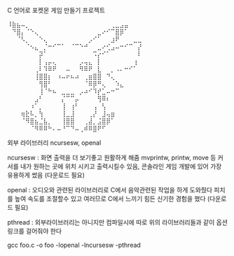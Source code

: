 C 언어로 포켓몬 게임 만들기 프로젝트 

⠸⣷⣦⠤⡀⠀⠀⠀⠀⠀⠀⠀⠀⠀⠀⠀⠀⠀⠀⠀⠀⠀⠀⢀⣀⣠⣤⠀⠀⠀
⠀⠙⣿⡄⠈⠑⢄⠀⠀⠀⠀⠀⠀⠀⠀⠀⠀⠀⠀⠀⣀⠔⠊⠉⣿⡿⠁⠀⠀⠀
⠀⠀⠈⠣⡀⠀⠀⠑⢄⠀⠀⠀⠀⠀⠀⠀⠀⠀⡠⠊⠁⠀⠀⣰⠟⠀⠀⠀⣀⣀
⠀⠀⠀⠀⠈⠢⣄⠀⡈⠒⠊⠉⠁⠀⠈⠉⠑⠚⠀⠀⣀⠔⢊⣠⠤⠒⠊⠉⠀⡜
⠀⠀⠀⠀⠀⠀⠀⡽⠁⠀⠀⠀⠀⠀⠀⠀⠀⠀⠀⠩⡔⠊⠁⠀⠀⠀⠀⠀⠀⠇
⠀⠀⠀⠀⠀⠀⠀⡇⢠⡤⢄⠀⠀⠀⠀⠀⡠⢤⣄⠀⡇⠀⠀⠀⠀⠀⠀⠀⢰⠀
⠀⠀⠀⠀⠀⠀⢀⠇⠹⠿⠟⠀⠀⠤⠀⠀⠻⠿⠟⠀⣇⠀⠀⡀⠠⠄⠒⠊⠁⠀
⠀⠀⠀⠀⠀⠀⢸⣿⣿⡆⠀⠰⠤⠖⠦⠴⠀⢀⣶⣿⣿⠀⠙⢄⠀⠀⠀⠀⠀⠀
⠀⠀⠀⠀⠀⠀⠀⢻⣿⠃⠀⠀⠀⠀⠀⠀⠀⠈⠿⡿⠛⢄⠀⠀⠱⣄⠀⠀⠀⠀
⠀⠀⠀⠀⠀⠀⠀⢸⠈⠓⠦⠀⣀⣀⣀⠀⡠⠴⠊⠹⡞⣁⠤⠒⠉⠀⠀⠀⠀⠀
⠀⠀⠀⠀⠀⠀⣠⠃⠀⠀⠀⠀⡌⠉⠉⡤⠀⠀⠀⠀⢻⠿⠆⠀⠀⠀⠀⠀⠀⠀
⠀⠀⠀⠀⠀⠰⠁⡀⠀⠀⠀⠀⢸⠀⢰⠃⠀⠀⠀⢠⠀⢣⠀⠀⠀⠀⠀⠀⠀⠀
⠀⠀⠀⢶⣗⠧⡀⢳⠀⠀⠀⠀⢸⣀⣸⠀⠀⠀⢀⡜⠀⣸⢤⣶⠀⠀⠀⠀⠀⠀
⠀⠀⠀⠈⠻⣿⣦⣈⣧⡀⠀⠀⢸⣿⣿⠀⠀⢀⣼⡀⣨⣿⡿⠁⠀⠀⠀⠀⠀⠀
⠀⠀⠀⠀⠀⠈⠻⠿⠿⠓⠄⠤⠘⠉⠙⠤⢀⠾⠿⣿⠟⠋

외부 라이브러리 ncursesw, openal 

ncursesw : 화면 출력을 더 보기좋고 원활하게 해줌 mvprintw, printw, move 등 
커서를 내가 원하는 곳에 위치 시키고 출력시킬수 있음, 콘솔라인 게임 개발에 있어 가장 유용하게 썼음 (다운로드 필요)

openal : 오디오와 관련된 라이브러리로 C에서 음악관련된 작업을 하게 도와줬다 피치를 높여 속도를 조절할수 있고 
여러므로 C에서 느끼기 힘든 신기한 경험을 했다 (다운로드 필요)

pthread : 외부라이브러리는 아니지만 컴파일시에 따로 위의 라이브러리들과 같이 옵션 링크를 걸어줘야 한다

gcc foo.c -o foo -lopenal -lncursesw -pthread 